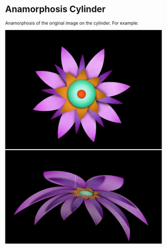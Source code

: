 # Anamorphosis Cylinder
 Anamorphosis of the original image on the cylinder. For example:

![img.png](Image/source.png) 
![img.png](Image/target.png)